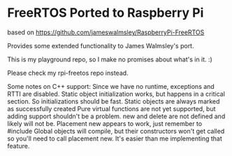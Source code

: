 # FreeRTOS Ported to Raspberry Pi

based on https://github.com/jameswalmsley/RaspberryPi-FreeRTOS

Provides some extended functionality to James Walmsley's port.

This is my playground repo, so I make no promises about what's in it. :)

Please check my rpi-freetos repo instead.

Some notes on C++ support:
Since we have no runtime, exceptions and RTTI are disabled.
Static object initialization works, but happens in a critical section. So initializations should be fast.
Static objects are always marked as successfully created
Pure virtual functions are not yet supported, but adding support shouldn't be a problem.
new and delete are not defined and likely will not be.
Placement new appears to work, just remember to #include <new>
Global objects will compile, but their constructors won't get called so you'll need to call placement new. It's easier than me implementing that feature.

